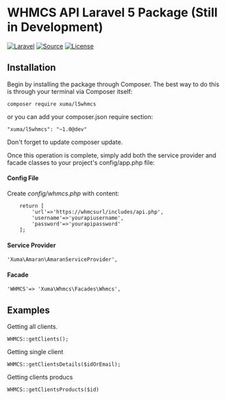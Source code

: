 WHMCS API Laravel 5 Package (Still in Development)
==========================
[![Laravel](https://img.shields.io/badge/Laravel-5.0-orange.svg?style=flat-square)](http://laravel.com)
[![Source](http://img.shields.io/badge/source-hakanersu/L5whmcs-orange.svg?style=flat-square)](https://github.com/hakanersu/L5whmcs)
[![License](http://img.shields.io/badge/license-MIT-brightgreen.svg?style=flat-square)](https://tldrlegal.com/license/mit-license)

Installation
------------
Begin by installing the package through Composer. The best way to do this is through your terminal via Composer itself:

```
composer require xuma/l5whmcs
```
or you can add your composer.json require section:

```
"xuma/l5whmcs": "~1.0@dev"
```

Don't forget to update composer update.

Once this operation is complete, simply add both the service provider and facade classes to your project's config/app.php file:

#### Config File

Create *config/whmcs.php* with content:

```
    return [
        'url'=>'https://whmcsurl/includes/api.php',
        'username'=>'yourapiusername',
        'password'=>'yourapipassword'
    ];
```


#### Service Provider
```
'Xuma\Amaran\AmaranServiceProvider',
```

#### Facade
```
'WHMCS'=> 'Xuma\Whmcs\Facades\Whmcs',
```



Examples
------------

Getting all clients.

```
WHMCS::getClients();
```

Getting single client
```
WHMCS::getClientsDetails($idOrEmail);
```

Getting clients producs
```
WHMCS::getClientsProducts($id)
```